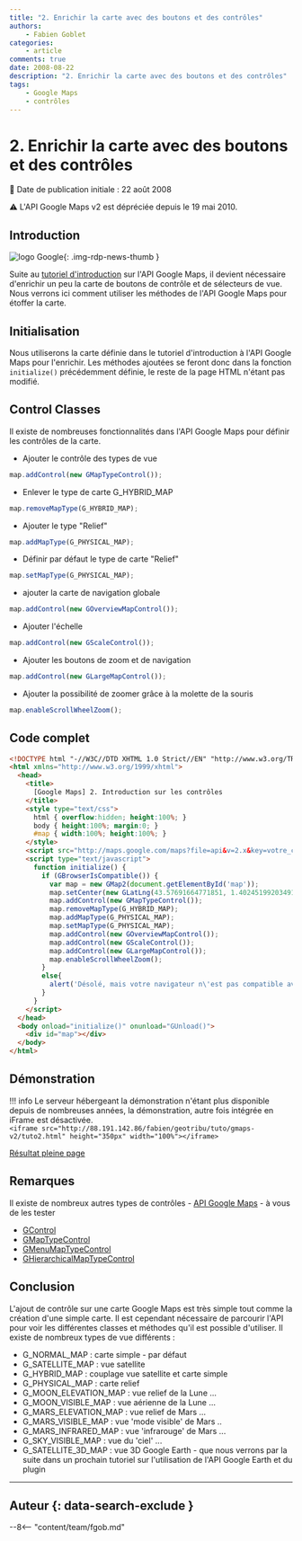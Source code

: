 ```yaml
---
title: "2. Enrichir la carte avec des boutons et des contrôles"
authors:
    - Fabien Goblet
categories:
    - article
comments: true
date: 2008-08-22
description: "2. Enrichir la carte avec des boutons et des contrôles"
tags:
    - Google Maps
    - contrôles
---
```


# 2. Enrichir la carte avec des boutons et des contrôles

:calendar: Date de publication initiale : 22 août 2008

:warning: L'API Google Maps v2 est dépréciée depuis le 19 mai 2010.

## Introduction

![logo Google](https://cdn.geotribu.fr/img/logos-icones/entreprises_association/google/google.webp "logo Google"){: .img-rdp-news-thumb }

Suite au [tutoriel d'introduction](/articles/2008/2008-08-22_1-introduction-a-l-api-google-maps/) sur l'API Google Maps, il devient nécessaire d'enrichir un peu la carte de boutons de contrôle et de sélecteurs de vue. Nous verrons ici comment utiliser les méthodes de l'API Google Maps pour étoffer la carte.

## Initialisation

Nous utiliserons la carte définie dans le tutoriel d'introduction à l'API Google Maps pour l'enrichir.
Les méthodes ajoutées se feront donc dans la fonction `initialize()` précédemment définie, le reste de la page HTML n'étant pas modifié.

## Control Classes

Il existe de nombreuses fonctionnalités dans l'API Google Maps pour définir les contrôles de la carte.

- Ajouter le contrôle des types de vue

```javascript
map.addControl(new GMapTypeControl());
```

- Enlever le type de carte G_HYBRID_MAP

```javascript
map.removeMapType(G_HYBRID_MAP);
```

- Ajouter le type "Relief"

```javascript
map.addMapType(G_PHYSICAL_MAP);
```

- Définir par défaut le type de carte "Relief"

```javascript
map.setMapType(G_PHYSICAL_MAP);
```

- ajouter la carte de navigation globale

```javascript
map.addControl(new GOverviewMapControl());
```

- Ajouter l'échelle

```javascript
map.addControl(new GScaleControl());
```

- Ajouter les boutons de zoom et de navigation

```javascript
map.addControl(new GLargeMapControl());
```

- Ajouter la possibilité de zoomer grâce à la molette de la souris

```javascript
map.enableScrollWheelZoom();
```

## Code complet

```html
<!DOCTYPE html "-//W3C//DTD XHTML 1.0 Strict//EN" "http://www.w3.org/TR/xhtml1/DTD/xhtml1-strict.dtd">
<html xmlns="http://www.w3.org/1999/xhtml">
  <head>
    <title>
      [Google Maps] 2. Introduction sur les contrôles
    </title>
    <style type="text/css">
      html { overflow:hidden; height:100%; }
      body { height:100%; margin:0; }
      #map { width:100%; height:100%; }
    </style>
    <script src="http://maps.google.com/maps?file=api&v=2.x&key=votre_clé_ici" type="text/javascript"></script>
    <script type="text/javascript">
      function initialize() {
        if (GBrowserIsCompatible()) {
          var map = new GMap2(document.getElementById('map'));
          map.setCenter(new GLatLng(43.57691664771851, 1.402451992034912),15);
          map.addControl(new GMapTypeControl());
          map.removeMapType(G_HYBRID_MAP);
          map.addMapType(G_PHYSICAL_MAP);
          map.setMapType(G_PHYSICAL_MAP);
          map.addControl(new GOverviewMapControl());
          map.addControl(new GScaleControl());
          map.addControl(new GLargeMapControl());
          map.enableScrollWheelZoom();
        }
        else{
          alert('Désolé, mais votre navigateur n\'est pas compatible avec Google Maps');
        }
      }
    </script>
  </head>
  <body onload="initialize()" onunload="GUnload()">
    <div id="map"></div>
  </body>
</html>
```

## Démonstration

!!! info
    Le serveur hébergeant la démonstration n'étant plus disponible depuis de nombreuses années, la démonstration, autre fois intégrée en iFrame est désactivée.  
    `<iframe src="http://88.191.142.86/fabien/geotribu/tuto/gmaps-v2/tuto2.html" height="350px" width="100%"></iframe>`

[Résultat pleine page](http://88.191.142.86/fabien/geotribu/tuto/gmaps-v2/tuto2.html)

## Remarques

Il existe de nombreux autres types de contrôles - [API Google Maps](http://code.google.com/apis/maps/documentation/reference.html) - à vous de les tester

- [GControl](http://code.google.com/apis/maps/documentation/reference.html#GControlImpl)
- [GMapTypeControl](http://code.google.com/apis/maps/documentation/reference.html#GMapTypeControl)
- [GMenuMapTypeControl](http://code.google.com/apis/maps/documentation/reference.html#GMenuMapTypeControl)
- [GHierarchicalMapTypeControl](http://code.google.com/apis/maps/documentation/reference.html#GHierarchicalMapTypeControl)

## Conclusion

L'ajout de contrôle sur une carte Google Maps est très simple tout comme la création d'une simple carte. Il est cependant nécessaire de parcourir l'API pour voir les différentes classes et méthodes qu'il est possible d'utiliser. Il existe de nombreux types de vue différents :

- G_NORMAL_MAP : carte simple - par défaut
- G_SATELLITE_MAP : vue satellite
- G_HYBRID_MAP : couplage vue satellite et carte simple
- G_PHYSICAL_MAP : carte relief
- G_MOON_ELEVATION_MAP : vue relief de la Lune ...
- G_MOON_VISIBLE_MAP : vue aérienne de la Lune ...
- G_MARS_ELEVATION_MAP : vue relief de Mars ...
- G_MARS_VISIBLE_MAP : vue 'mode visible' de Mars ..
- G_MARS_INFRARED_MAP : vue 'infrarouge' de Mars ...
- G_SKY_VISIBLE_MAP : vue du 'ciel' ...
- G_SATELLITE_3D_MAP : vue 3D Google Earth - que nous verrons par la suite dans un prochain tutoriel sur l'utilisation de l'API Google Earth et du plugin

----

## Auteur {: data-search-exclude }

--8<-- "content/team/fgob.md"
